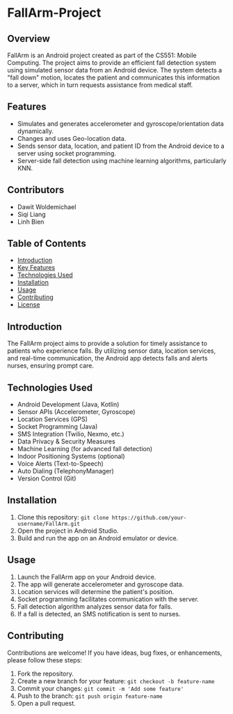 # FallArm-Project

## Overview

FallArm is an Android project created as part of the CS551: Mobile Computing. The project aims to provide an efficient fall detection system using simulated sensor data from an Android device. The system detects a "fall down" motion, locates the patient and communicates this information to a server, which in turn requests assistance from medical staff.

## Features

- Simulates and generates accelerometer and gyroscope/orientation data dynamically.
- Changes and uses Geo-location data.
- Sends sensor data, location, and patient ID from the Android device to a server using socket programming.
- Server-side fall detection using machine learning algorithms, particularly KNN.


## Contributors 

- Dawit Woldemichael
- Siqi Liang 
- Linh Bien


## Table of Contents
- [Introduction](#introduction)
- [Key Features](#key-features)
- [Technologies Used](#technologies-used)
- [Installation](#installation)
- [Usage](#usage)
- [Contributing](#contributing)
- [License](#license)

## Introduction
The FallArm project aims to provide a solution for timely assistance to patients who experience falls. By utilizing sensor data, location services, and real-time communication, the Android app detects falls and alerts nurses, ensuring prompt care.



## Technologies Used
- Android Development (Java, Kotlin)
- Sensor APIs (Accelerometer, Gyroscope)
- Location Services (GPS)
- Socket Programming (Java)
- SMS Integration (Twilio, Nexmo, etc.)
- Data Privacy & Security Measures
- Machine Learning (for advanced fall detection)
- Indoor Positioning Systems (optional)
- Voice Alerts (Text-to-Speech)
- Auto Dialing (TelephonyManager)
- Version Control (Git)

## Installation
1. Clone this repository: `git clone https://github.com/your-username/FallArm.git`
2. Open the project in Android Studio.
3. Build and run the app on an Android emulator or device.

## Usage
1. Launch the FallArm app on your Android device.
2. The app will generate accelerometer and gyroscope data.
3. Location services will determine the patient's position.
4. Socket programming facilitates communication with the server.
5. Fall detection algorithm analyzes sensor data for falls.
6. If a fall is detected, an SMS notification is sent to nurses.


## Contributing
Contributions are welcome! If you have ideas, bug fixes, or enhancements, please follow these steps:
1. Fork the repository.
2. Create a new branch for your feature: `git checkout -b feature-name`
3. Commit your changes: `git commit -m 'Add some feature'`
4. Push to the branch: `git push origin feature-name`
5. Open a pull request.


